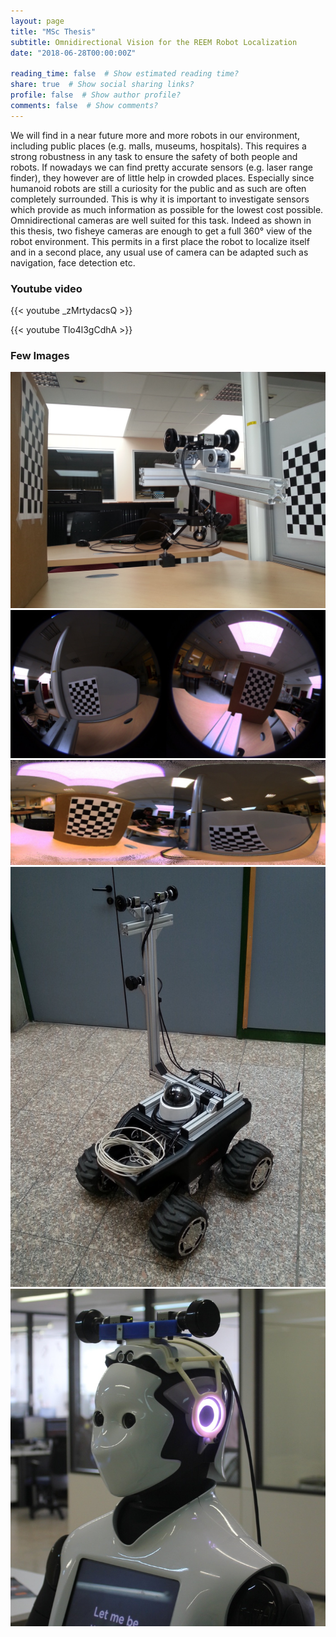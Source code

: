 ```yaml
---
layout: page
title: "MSc Thesis"
subtitle: Omnidirectional Vision for the REEM Robot Localization
date: "2018-06-28T00:00:00Z"

reading_time: false  # Show estimated reading time?
share: true  # Show social sharing links?
profile: false  # Show author profile?
comments: false  # Show comments?
---
```


We will find in a near future more and more robots in our environment,
including public places (e.g. malls, museums, hospitals).
This requires a strong robustness in any task to ensure the safety of both people and robots.
If nowadays we can find pretty accurate sensors (e.g. laser range finder),
they however are of little help in crowded places.
Especially since humanoid robots are still a curiosity for the public and
as such are often completely surrounded. This is why it is important to
investigate sensors which provide as much information as possible for the lowest cost possible.
Omnidirectional cameras are well suited for this task. Indeed as shown in this thesis,
two fisheye cameras are enough to get a full 360° view of the robot environment.
This permits in a first place the robot to localize itself and in a second place,
any usual use of camera can be adapted such as navigation, face detection etc.

### Youtube video

{{< youtube _zMrtydacsQ >}}

{{< youtube Tlo4l3gCdhA >}}

<!-- [![pmbb2 omni cam](http://img.youtube.com/vi/_zMrtydacsQ/0.jpg)](https://www.youtube.com/watch?v=_zMrtydacsQ)

[![oculus & 360 omni cam](http://img.youtube.com/vi/Tlo4l3gCdhA/0.jpg)](https://www.youtube.com/watch?v=Tlo4l3gCdhA) -->

### Few Images

![alternative text for search engines](/img/msc_thesis/1822578_orig.jpg)
![alternative text for search engines](/img/msc_thesis/315067_orig.jpg)
![alternative text for search engines](/img/msc_thesis/4735148_orig.jpg)
![alternative text for search engines](/img/msc_thesis/1424596_orig.jpg)
![alternative text for search engines](/img/msc_thesis/2339208_orig.jpg)
